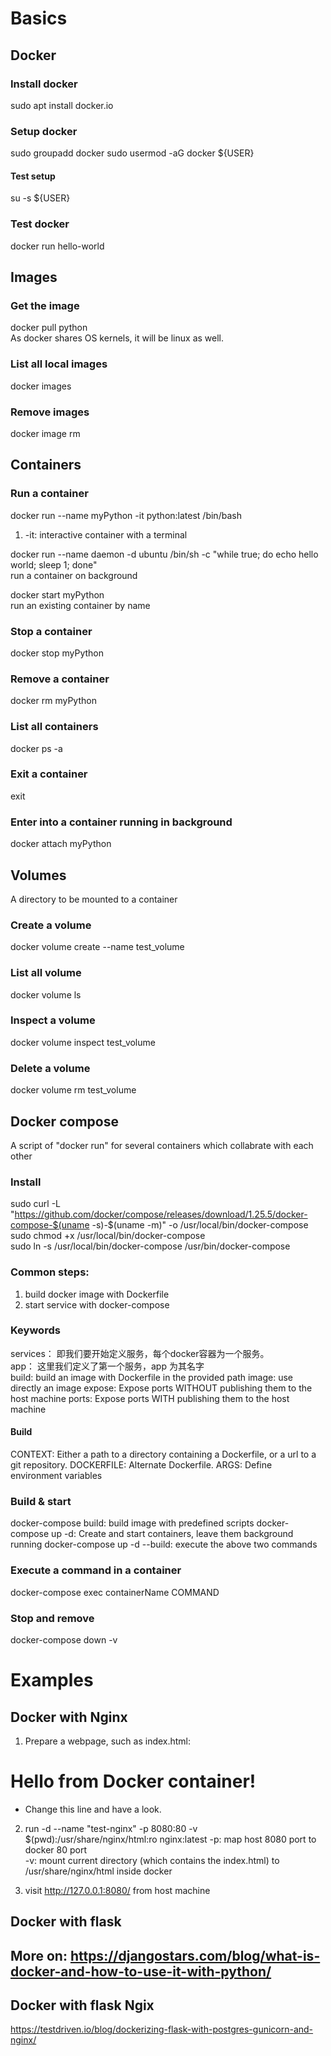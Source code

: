 # Basics

## Docker
### Install docker
sudo apt install docker.io

### Setup docker
sudo groupadd docker
sudo usermod -aG docker ${USER}
#### Test setup
su -s ${USER}

### Test docker
docker run hello-world

## Images
### Get the image
docker pull python  
As docker shares OS kernels, it will be linux as well.

### List all local images
docker images

### Remove images
docker image rm 

## Containers
### Run a container
docker run --name myPython -it python:latest /bin/bash  
1. -it: interactive container with a terminal  

docker run --name daemon -d ubuntu /bin/sh -c "while true; do echo hello world; sleep 1; done"  
run a container on background

docker start myPython  
run an existing container by name

### Stop a container
docker stop myPython  

### Remove a container
docker rm myPython

### List all containers
docker ps -a  

### Exit a container
exit

### Enter into a container running in background
docker attach myPython

## Volumes
A directory to be mounted to a container
### Create a volume
docker volume create --name test_volume

### List all volume
docker volume ls

### Inspect a volume
docker volume inspect test_volume

### Delete a volume
docker volume rm test_volume


## Docker compose
A script of "docker run" for several containers which collabrate with each other

### Install
sudo curl -L "https://github.com/docker/compose/releases/download/1.25.5/docker-compose-$(uname -s)-$(uname -m)" -o /usr/local/bin/docker-compose  
sudo chmod +x /usr/local/bin/docker-compose  
sudo ln -s /usr/local/bin/docker-compose /usr/bin/docker-compose  

### Common steps:
1. build docker image with Dockerfile
2. start service with docker-compose

### Keywords
services： 即我们要开始定义服务，每个docker容器为一个服务。  
app： 这里我们定义了第一个服务，app 为其名字  
build: build an image with Dockerfile in the provided path
image: use directly an image
expose: Expose ports WITHOUT publishing them to the host machine
ports: Expose ports WITH publishing them to the host machine

#### Build
CONTEXT: Either a path to a directory containing a Dockerfile, or a url to a git repository.
DOCKERFILE: Alternate Dockerfile.
ARGS: Define environment variables

### Build & start
docker-compose build: build image with predefined scripts
docker-compose up -d: Create and start containers, leave them background running
docker-compose up -d --build: execute the above two commands

### Execute a command in a container
docker-compose exec containerName COMMAND

### Stop and remove
docker-compose down -v

# Examples
## Docker with Nginx
1. Prepare a webpage, such as index.html:
<html>
    <body>
        <h1>Hello from Docker container!</h1>
        <ul>
            <li>Change this line and have a look.</li>
        </ul>
    </body>
</html>

2. run -d --name "test-nginx" -p 8080:80 -v $(pwd):/usr/share/nginx/html:ro nginx:latest
-p: map host 8080 port to docker 80 port  
-v: mount current directory (which contains the index.html) to /usr/share/nginx/html inside docker

3. visit http://127.0.0.1:8080/ from host machine


## Docker with flask

## More on: https://djangostars.com/blog/what-is-docker-and-how-to-use-it-with-python/

## Docker with flask Ngix
https://testdriven.io/blog/dockerizing-flask-with-postgres-gunicorn-and-nginx/
